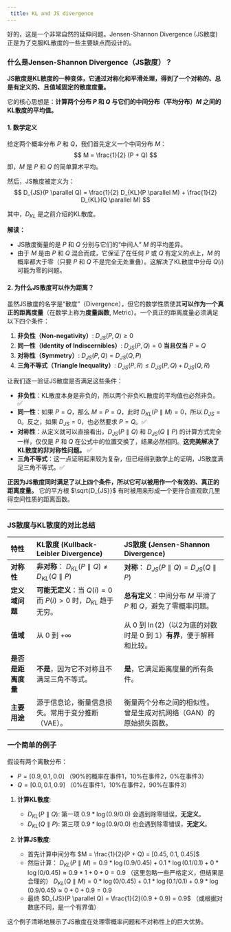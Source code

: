 ```yaml
---
 title: KL and JS divergence 
---
```

好的，这是一个非常自然的延伸问题。Jensen-Shannon Divergence (JS散度) 正是为了克服KL散度的一些主要缺点而设计的。

### 什么是Jensen-Shannon Divergence（JS散度）？

**JS散度是KL散度的一种变体，它通过对称化和平滑处理，得到了一个对称的、总是有定义的、且值域固定的散度度量。**

它的核心思想是：**计算两个分布 $P$ 和 $Q$ 与它们的中间分布（平均分布）$M$ 之间的KL散度的平均值。**

#### 1. 数学定义

给定两个概率分布 $P$ 和 $Q$，我们首先定义一个中间分布 $M$：
$$ M = \frac{1}{2} (P + Q) $$
即，$M$ 是 $P$ 和 $Q$ 的简单算术平均。

然后，JS散度被定义为：
$$ D_{JS}(P \parallel Q) = \frac{1}{2} D_{KL}(P \parallel M) + \frac{1}{2} D_{KL}(Q \parallel M) $$

其中，$D_{KL}$ 是之前介绍的KL散度。

**解读：**
- JS散度衡量的是 $P$ 和 $Q$ 分别与它们的“中间人” $M$ 的平均差异。
- 由于 $M$ 是由 $P$ 和 $Q$ 混合而成，它保证了在任何 $P$ 或 $Q$ 有定义的点上，$M$ 的概率都大于零（只要 $P$ 和 $Q$ 不是完全无处重叠）。这解决了KL散度中分母 $Q(i)$ 可能为零的问题。

#### 2. 为什么JS散度可以作为距离？

虽然JS散度的名字是“散度”（Divergence），但它的数学性质使其**可以作为一个真正的距离度量**（在数学上称为**度量函数**, Metric）。一个真正的距离度量必须满足以下四个条件：

1.  **非负性（Non-negativity）**: $D_{JS}(P, Q) \ge 0$
2.  **同一性（Identity of Indiscernibles）**: $D_{JS}(P, Q) = 0$ **当且仅当** $P = Q$
3.  **对称性（Symmetry）**: $D_{JS}(P, Q) = D_{JS}(Q, P)$
4.  **三角不等式（Triangle Inequality）**: $D_{JS}(P, R) \le D_{JS}(P, Q) + D_{JS}(Q, R)$

让我们逐一验证JS散度是否满足这些条件：

- **非负性**：KL散度本身是非负的，所以两个非负KL散度的平均值也必然非负。✅
- **同一性**：如果 $P = Q$，那么 $M = P = Q$，此时 $D_{KL}(P \parallel M) = 0$，所以 $D_{JS} = 0$。反之，如果 $D_{JS} = 0$，也必然要求 $P = Q$。✅
- **对称性**：从定义就可以直接看出，$D_{JS}(P \parallel Q)$ 和 $D_{JS}(Q \parallel P)$ 的计算方式完全一样，仅仅是 $P$ 和 $Q$ 在公式中的位置交换了，结果必然相同。**这完美解决了KL散度的非对称性问题。** ✅
- **三角不等式**：这一点证明起来较为复杂，但已经得到数学上的证明，JS散度满足三角不等式。✅

**正因为JS散度同时满足了以上四个条件，所以它可以被用作一个有效的、真正的距离度量。** 它的平方根 $\sqrt{D_{JS}}$ 有时被用来形成一个更符合直观欧几里得空间性质的距离函数。

---

### JS散度与KL散度的对比总结

| 特性 | KL散度 (Kullback-Leibler Divergence) | JS散度 (Jensen-Shannon Divergence) |
| :--- | :--- | :--- |
| **对称性** | **非对称**： $D_{KL}(P \parallel Q) \neq D_{KL}(Q \parallel P)$ | **对称**： $D_{JS}(P \parallel Q) = D_{JS}(Q \parallel P)$ |
| **定义域问题** | **可能无定义**：当 $Q(i)=0$ 而 $P(i)>0$ 时，$D_{KL}$ 趋于无穷。 | **总有定义**：中间分布 $M$ 平滑了 $P$ 和 $Q$，避免了零概率问题。 |
| **值域** | 从 $0$ 到 $+\infty$ | 从 $0$ 到 $\ln(2)$（以2为底的对数时是 $0$ 到 $1$）**有界**，便于解释和比较。 |
| **是否是距离度量** | **不是**，因为它不对称且不满足三角不等式。 | **是**，它满足距离度量的所有条件。 |
| **主要用途** | 源于信息论，衡量信息损失。常用于变分推断（VAE）。 | 衡量两个分布之间的相似性。曾是生成对抗网络（GAN）的原始损失函数。 |

### 一个简单的例子

假设有两个离散分布：
- $P = [0.9, 0.1, 0.0]$ （90%的概率在事件1，10%在事件2，0%在事件3）
- $Q = [0.0, 0.1, 0.9]$ （0%在事件1，10%在事件2，90%在事件3）

1.  **计算KL散度**:
    - $D_{KL}(P \parallel Q)$: 第一项 $0.9 * \log(0.9/0.0)$ 会遇到除零错误，**无定义**。
    - $D_{KL}(Q \parallel P)$: 第三项 $0.9 * \log(0.9/0.0)$ 也会遇到除零错误，**无定义**。

2.  **计算JS散度**:
    - 首先计算中间分布 $M = \frac{1}{2}(P + Q) = [0.45, 0.1, 0.45]$
    - 然后计算：
        $D_{KL}(P \parallel M) = 0.9 * \log(0.9/0.45) + 0.1 * \log(0.1/0.1) + 0 * \log(0/0.45) \approx 0.9 * 1 + 0 + 0 = 0.9$ （这里忽略一些严格定义，但结果是合理的）
        $D_{KL}(Q \parallel M) = 0 * \log(0/0.45) + 0.1 * \log(0.1/0.1) + 0.9 * \log(0.9/0.45) \approx 0 + 0 + 0.9 = 0.9$
    - 最终 $D_{JS}(P \parallel Q) = \frac{1}{2}(0.9 + 0.9) = 0.9$ （或根据对数底不同，是一个有界值）

这个例子清晰地展示了JS散度在处理零概率问题和不对称性上的巨大优势。